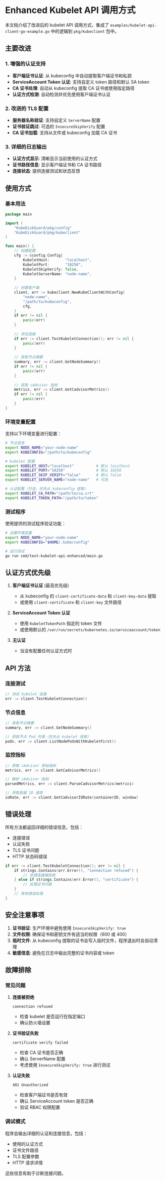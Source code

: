 # Enhanced Kubelet API 调用方式

本文档介绍了改进后的 kubelet API 调用方式，集成了 `examples/kubelet-api-client-go-example.go` 中的逻辑到 `pkg/kubeclient` 包中。

## 主要改进

### 1. 增强的认证支持

- **客户端证书认证**: 从 kubeconfig 中自动提取客户端证书和私钥
- **ServiceAccount Token 认证**: 支持自定义 token 路径和默认 SA token
- **CA 证书处理**: 自动从 kubeconfig 提取 CA 证书或使用指定路径
- **认证方式检测**: 自动检测并优先使用客户端证书认证

### 2. 改进的 TLS 配置

- **服务器名称验证**: 支持自定义 `ServerName` 配置
- **证书验证跳过**: 可选的 `InsecureSkipVerify` 配置
- **CA 证书加载**: 支持从文件或 kubeconfig 加载 CA 证书

### 3. 详细的日志输出

- **认证方式显示**: 清晰显示当前使用的认证方式
- **证书路径信息**: 显示客户端证书和 CA 证书路径
- **连接状态**: 提供连接测试和状态反馈

## 使用方式

### 基本用法

```go
package main

import (
    "KubeDiskGuard/pkg/config"
    "KubeDiskGuard/pkg/kubeclient"
)

func main() {
    // 创建配置
    cfg := &config.Config{
        KubeletHost:       "localhost",
        KubeletPort:       "10250",
        KubeletSkipVerify: false,
        KubeletServerName: "node-name",
    }
    
    // 创建客户端
    client, err := kubeclient.NewKubeClientWithConfig(
        "node-name", 
        "/path/to/kubeconfig", 
        cfg,
    )
    if err != nil {
        panic(err)
    }
    
    // 测试连接
    if err := client.TestKubeletConnection(); err != nil {
        panic(err)
    }
    
    // 获取节点摘要
    summary, err := client.GetNodeSummary()
    if err != nil {
        panic(err)
    }
    
    // 获取 cAdvisor 指标
    metrics, err := client.GetCadvisorMetrics()
    if err != nil {
        panic(err)
    }
}
```

### 环境变量配置

支持以下环境变量进行配置：

```bash
# 节点信息
export NODE_NAME="your-node-name"
export KUBECONFIG="/path/to/kubeconfig"

# kubelet 配置
export KUBELET_HOST="localhost"          # 默认 localhost
export KUBELET_PORT="10250"              # 默认 10250
export KUBELET_SKIP_VERIFY="false"       # 默认 false
export KUBELET_SERVER_NAME="node-name"   # 可选

# 认证配置（可选，优先从 kubeconfig 提取）
export KUBELET_CA_PATH="/path/to/ca.crt"
export KUBELET_TOKEN_PATH="/path/to/token"
```

### 测试程序

使用提供的测试程序验证功能：

```bash
# 设置环境变量
export NODE_NAME="your-node-name"
export KUBECONFIG="$HOME/.kube/config"

# 运行测试
go run cmd/test-kubelet-api-enhanced/main.go
```

## 认证方式优先级

1. **客户端证书认证** (最高优先级)
   - 从 kubeconfig 的 `client-certificate-data` 和 `client-key-data` 提取
   - 或使用 `client-certificate` 和 `client-key` 文件路径

2. **ServiceAccount Token 认证**
   - 使用 `KubeletTokenPath` 指定的 token 文件
   - 或使用默认的 `/var/run/secrets/kubernetes.io/serviceaccount/token`

3. **无认证**
   - 当没有配置任何认证方式时

## API 方法

### 连接测试

```go
// 测试 kubelet 连接
err := client.TestKubeletConnection()
```

### 节点信息

```go
// 获取节点摘要
summary, err := client.GetNodeSummary()

// 获取节点 Pod 列表（优先从 kubelet 获取）
pods, err := client.ListNodePodsWithKubeletFirst()
```

### 监控指标

```go
// 获取 cAdvisor 原始指标
metrics, err := client.GetCadvisorMetrics()

// 解析 cAdvisor 指标
parsedMetrics, err := client.ParseCadvisorMetrics(metrics)

// 获取容器 IO 速率
ioRate, err := client.GetCadvisorIORate(containerID, window)
```

## 错误处理

所有方法都返回详细的错误信息，包括：

- 连接错误
- 认证失败
- TLS 证书问题
- HTTP 状态码错误

```go
if err := client.TestKubeletConnection(); err != nil {
    if strings.Contains(err.Error(), "connection refused") {
        // 处理连接被拒绝
    } else if strings.Contains(err.Error(), "certificate") {
        // 处理证书问题
    }
    // 其他错误处理
}
```

## 安全注意事项

1. **证书验证**: 生产环境中避免使用 `InsecureSkipVerify: true`
2. **文件权限**: 确保证书和密钥文件有适当的权限（600 或 400）
3. **临时文件**: 从 kubeconfig 提取的证书会写入临时文件，程序退出时会自动清理
4. **敏感信息**: 避免在日志中输出完整的证书内容或 token

## 故障排除

### 常见问题

1. **连接被拒绝**
   ```
   connection refused
   ```
   - 检查 kubelet 是否运行在指定端口
   - 确认防火墙设置

2. **证书验证失败**
   ```
   certificate verify failed
   ```
   - 检查 CA 证书是否正确
   - 确认 ServerName 配置
   - 考虑使用 `InsecureSkipVerify: true` 进行测试

3. **认证失败**
   ```
   401 Unauthorized
   ```
   - 检查客户端证书是否有效
   - 确认 ServiceAccount token 是否正确
   - 验证 RBAC 权限配置

### 调试模式

程序会输出详细的认证和连接信息，包括：

- 使用的认证方式
- 证书文件路径
- TLS 配置参数
- HTTP 请求详情

这些信息有助于诊断连接问题。